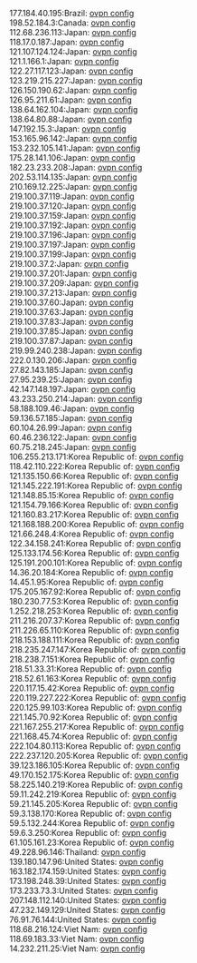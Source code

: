 177.184.40.195:Brazil: [ovpn config](vpn/177_184_40_195.ovpn)  
198.52.184.3:Canada: [ovpn config](vpn/198_52_184_3.ovpn)  
112.68.236.113:Japan: [ovpn config](vpn/112_68_236_113.ovpn)  
118.17.0.187:Japan: [ovpn config](vpn/118_17_0_187.ovpn)  
121.107.124.124:Japan: [ovpn config](vpn/121_107_124_124.ovpn)  
121.1.166.1:Japan: [ovpn config](vpn/121_1_166_1.ovpn)  
122.27.117.123:Japan: [ovpn config](vpn/122_27_117_123.ovpn)  
123.219.215.227:Japan: [ovpn config](vpn/123_219_215_227.ovpn)  
126.150.190.62:Japan: [ovpn config](vpn/126_150_190_62.ovpn)  
126.95.211.61:Japan: [ovpn config](vpn/126_95_211_61.ovpn)  
138.64.162.104:Japan: [ovpn config](vpn/138_64_162_104.ovpn)  
138.64.80.88:Japan: [ovpn config](vpn/138_64_80_88.ovpn)  
147.192.15.3:Japan: [ovpn config](vpn/147_192_15_3.ovpn)  
153.165.96.142:Japan: [ovpn config](vpn/153_165_96_142.ovpn)  
153.232.105.141:Japan: [ovpn config](vpn/153_232_105_141.ovpn)  
175.28.141.106:Japan: [ovpn config](vpn/175_28_141_106.ovpn)  
182.23.233.208:Japan: [ovpn config](vpn/182_23_233_208.ovpn)  
202.53.114.135:Japan: [ovpn config](vpn/202_53_114_135.ovpn)  
210.169.12.225:Japan: [ovpn config](vpn/210_169_12_225.ovpn)  
219.100.37.119:Japan: [ovpn config](vpn/219_100_37_119.ovpn)  
219.100.37.120:Japan: [ovpn config](vpn/219_100_37_120.ovpn)  
219.100.37.159:Japan: [ovpn config](vpn/219_100_37_159.ovpn)  
219.100.37.192:Japan: [ovpn config](vpn/219_100_37_192.ovpn)  
219.100.37.196:Japan: [ovpn config](vpn/219_100_37_196.ovpn)  
219.100.37.197:Japan: [ovpn config](vpn/219_100_37_197.ovpn)  
219.100.37.199:Japan: [ovpn config](vpn/219_100_37_199.ovpn)  
219.100.37.2:Japan: [ovpn config](vpn/219_100_37_2.ovpn)  
219.100.37.201:Japan: [ovpn config](vpn/219_100_37_201.ovpn)  
219.100.37.209:Japan: [ovpn config](vpn/219_100_37_209.ovpn)  
219.100.37.213:Japan: [ovpn config](vpn/219_100_37_213.ovpn)  
219.100.37.60:Japan: [ovpn config](vpn/219_100_37_60.ovpn)  
219.100.37.63:Japan: [ovpn config](vpn/219_100_37_63.ovpn)  
219.100.37.83:Japan: [ovpn config](vpn/219_100_37_83.ovpn)  
219.100.37.85:Japan: [ovpn config](vpn/219_100_37_85.ovpn)  
219.100.37.87:Japan: [ovpn config](vpn/219_100_37_87.ovpn)  
219.99.240.238:Japan: [ovpn config](vpn/219_99_240_238.ovpn)  
222.0.130.206:Japan: [ovpn config](vpn/222_0_130_206.ovpn)  
27.82.143.185:Japan: [ovpn config](vpn/27_82_143_185.ovpn)  
27.95.239.25:Japan: [ovpn config](vpn/27_95_239_25.ovpn)  
42.147.148.197:Japan: [ovpn config](vpn/42_147_148_197.ovpn)  
43.233.250.214:Japan: [ovpn config](vpn/43_233_250_214.ovpn)  
58.188.109.46:Japan: [ovpn config](vpn/58_188_109_46.ovpn)  
59.136.57.185:Japan: [ovpn config](vpn/59_136_57_185.ovpn)  
60.104.26.99:Japan: [ovpn config](vpn/60_104_26_99.ovpn)  
60.46.236.122:Japan: [ovpn config](vpn/60_46_236_122.ovpn)  
60.75.218.245:Japan: [ovpn config](vpn/60_75_218_245.ovpn)  
106.255.213.171:Korea Republic of: [ovpn config](vpn/106_255_213_171.ovpn)  
118.42.110.222:Korea Republic of: [ovpn config](vpn/118_42_110_222.ovpn)  
121.135.150.66:Korea Republic of: [ovpn config](vpn/121_135_150_66.ovpn)  
121.145.222.191:Korea Republic of: [ovpn config](vpn/121_145_222_191.ovpn)  
121.148.85.15:Korea Republic of: [ovpn config](vpn/121_148_85_15.ovpn)  
121.154.79.166:Korea Republic of: [ovpn config](vpn/121_154_79_166.ovpn)  
121.160.83.217:Korea Republic of: [ovpn config](vpn/121_160_83_217.ovpn)  
121.168.188.200:Korea Republic of: [ovpn config](vpn/121_168_188_200.ovpn)  
121.66.248.4:Korea Republic of: [ovpn config](vpn/121_66_248_4.ovpn)  
122.34.158.241:Korea Republic of: [ovpn config](vpn/122_34_158_241.ovpn)  
125.133.174.56:Korea Republic of: [ovpn config](vpn/125_133_174_56.ovpn)  
125.191.200.101:Korea Republic of: [ovpn config](vpn/125_191_200_101.ovpn)  
14.36.20.184:Korea Republic of: [ovpn config](vpn/14_36_20_184.ovpn)  
14.45.1.95:Korea Republic of: [ovpn config](vpn/14_45_1_95.ovpn)  
175.205.167.92:Korea Republic of: [ovpn config](vpn/175_205_167_92.ovpn)  
180.230.77.53:Korea Republic of: [ovpn config](vpn/180_230_77_53.ovpn)  
1.252.218.253:Korea Republic of: [ovpn config](vpn/1_252_218_253.ovpn)  
211.216.207.37:Korea Republic of: [ovpn config](vpn/211_216_207_37.ovpn)  
211.226.65.110:Korea Republic of: [ovpn config](vpn/211_226_65_110.ovpn)  
218.153.188.111:Korea Republic of: [ovpn config](vpn/218_153_188_111.ovpn)  
218.235.247.147:Korea Republic of: [ovpn config](vpn/218_235_247_147.ovpn)  
218.238.7.151:Korea Republic of: [ovpn config](vpn/218_238_7_151.ovpn)  
218.51.33.31:Korea Republic of: [ovpn config](vpn/218_51_33_31.ovpn)  
218.52.61.163:Korea Republic of: [ovpn config](vpn/218_52_61_163.ovpn)  
220.117.15.42:Korea Republic of: [ovpn config](vpn/220_117_15_42.ovpn)  
220.119.227.222:Korea Republic of: [ovpn config](vpn/220_119_227_222.ovpn)  
220.125.99.103:Korea Republic of: [ovpn config](vpn/220_125_99_103.ovpn)  
221.145.70.92:Korea Republic of: [ovpn config](vpn/221_145_70_92.ovpn)  
221.167.255.217:Korea Republic of: [ovpn config](vpn/221_167_255_217.ovpn)  
221.168.45.74:Korea Republic of: [ovpn config](vpn/221_168_45_74.ovpn)  
222.104.80.113:Korea Republic of: [ovpn config](vpn/222_104_80_113.ovpn)  
222.237.120.205:Korea Republic of: [ovpn config](vpn/222_237_120_205.ovpn)  
39.123.186.105:Korea Republic of: [ovpn config](vpn/39_123_186_105.ovpn)  
49.170.152.175:Korea Republic of: [ovpn config](vpn/49_170_152_175.ovpn)  
58.225.140.219:Korea Republic of: [ovpn config](vpn/58_225_140_219.ovpn)  
59.11.242.219:Korea Republic of: [ovpn config](vpn/59_11_242_219.ovpn)  
59.21.145.205:Korea Republic of: [ovpn config](vpn/59_21_145_205.ovpn)  
59.3.138.170:Korea Republic of: [ovpn config](vpn/59_3_138_170.ovpn)  
59.5.132.244:Korea Republic of: [ovpn config](vpn/59_5_132_244.ovpn)  
59.6.3.250:Korea Republic of: [ovpn config](vpn/59_6_3_250.ovpn)  
61.105.161.23:Korea Republic of: [ovpn config](vpn/61_105_161_23.ovpn)  
49.228.96.146:Thailand: [ovpn config](vpn/49_228_96_146.ovpn)  
139.180.147.96:United States: [ovpn config](vpn/139_180_147_96.ovpn)  
163.182.174.159:United States: [ovpn config](vpn/163_182_174_159.ovpn)  
173.198.248.39:United States: [ovpn config](vpn/173_198_248_39.ovpn)  
173.233.73.3:United States: [ovpn config](vpn/173_233_73_3.ovpn)  
207.148.112.140:United States: [ovpn config](vpn/207_148_112_140.ovpn)  
47.232.149.129:United States: [ovpn config](vpn/47_232_149_129.ovpn)  
76.91.76.144:United States: [ovpn config](vpn/76_91_76_144.ovpn)  
118.68.216.124:Viet Nam: [ovpn config](vpn/118_68_216_124.ovpn)  
118.69.183.33:Viet Nam: [ovpn config](vpn/118_69_183_33.ovpn)  
14.232.211.25:Viet Nam: [ovpn config](vpn/14_232_211_25.ovpn)  
